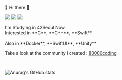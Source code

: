 

👋 Hi there 👋
<p>
  <a href="https://80000coding.oopy.io/init6/suhshin" target="_blank"><img src="https://img.shields.io/badge/BLOG-000000?style=flat-square&logo=Notion&logoColor=white"/></a>
  <a href="https://www.instagram.com/sour_s.h/" target="_blank"><img src="https://img.shields.io/badge/suhshin-CB3F7C?style=flat-square&logo=Instagram&logoColor=white"/></a>
  <a href="mailto:rkskekzzz@kakao.com" target="_blank"><img src="https://img.shields.io/badge/rkskekzzz@kakao.com-EA4335?style=flat-square&logo=Gmail&logoColor=white"/></a>
</p>
I'm Studying in 42Seoul Now. <br>
Interested in **C**, **C++**, **Swift**
<br>
<br>
Also in **Docker**, **SwiftUI**, **Unity** <br>

Take a look at the community I created : [80000coding](https://80000coding.oopy.io)

<br>

![Anurag's GitHub stats](https://github-readme-stats.vercel.app/api?username=rkskekzzz&show_icons=true&theme=react)
<!--
[![Top Langs](https://github-readme-stats.vercel.app/api/top-langs/?username=rkskekzzz&layout=compact&theme=react)](https://github.com/anuraghazra/github-readme-stats) -->

<!--
**rkskekzzz/rkskekzzz** is a ✨ _special_ ✨ repository because its `README.md` (this file) appears on your GitHub profile.

Here are some ideas to get you started:

- 🔭 I’m currently working on ...
- 🌱 I’m currently learning ...
- 👯 I’m looking to collaborate on ...
- 🤔 I’m looking for help with ...
- 💬 Ask me about ...
- 📫 How to reach me: ...
- 😄 Pronouns: ...
- ⚡ Fun fact: ...
-->
